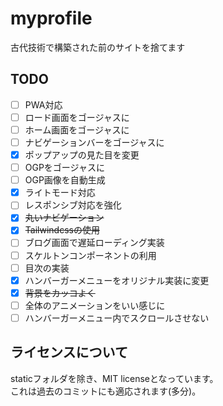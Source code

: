 # myprofile
古代技術で構築された前のサイトを捨てます

## TODO
- [ ] PWA対応
- [ ] ロード画面をゴージャスに
- [ ] ホーム画面をゴージャスに
- [ ] ナビゲーションバーをゴージャスに
- [x] ポップアップの見た目を変更
- [ ] OGPをゴージャスに
- [ ] OGP画像を自動生成
- [x] ライトモード対応
- [ ] レスポンシブ対応を強化
- [x] ~~丸いナビゲーション~~
- [x] ~~Tailwindcssの使用~~
- [ ] ブログ画面で遅延ローディング実装
- [ ] スケルトンコンポーネントの利用
- [ ] 目次の実装
- [x] ハンバーガーメニューをオリジナル実装に変更
- [x] ~~背景をカッコよく~~
- [ ] 全体のアニメーションをいい感じに
- [ ] ハンバーガーメニュー内でスクロールさせない

## ライセンスについて
staticフォルダを除き、MIT licenseとなっています。  
これは過去のコミットにも適応されます(多分)。